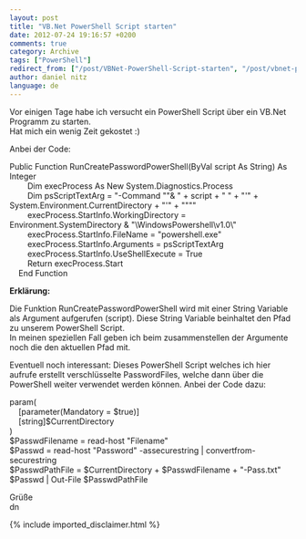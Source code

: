 ```yaml
---
layout: post
title: "VB.Net PowerShell Script starten"
date: 2012-07-24 19:16:57 +0200
comments: true
category: Archive
tags: ["PowerShell"]
redirect_from: ["/post/VBNet-PowerShell-Script-starten", "/post/vbnet-powershell-script-starten"]
author: daniel nitz
language: de
---
```

<!-- more -->
<p>Vor einigen Tage habe ich versucht ein PowerShell Script über ein VB.Net Programm zu starten.    <br />Hat mich ein wenig Zeit gekostet :)</p>  <p>Anbei der Code:</p>  <p>Public Function RunCreatePasswordPowerShell(ByVal script As String) As Integer    <br />&#160;&#160;&#160;&#160;&#160;&#160;&#160; Dim execProcess As New System.Diagnostics.Process     <br />&#160;&#160;&#160;&#160;&#160;&#160;&#160; Dim psScriptTextArg = &quot;-Command &quot;&quot;&amp; &quot; + script + &quot; &quot; + &quot;'&quot; + System.Environment.CurrentDirectory + &quot;'&quot; + &quot;&quot;&quot;&quot;     <br />&#160;&#160;&#160;&#160;&#160;&#160;&#160; execProcess.StartInfo.WorkingDirectory = Environment.SystemDirectory &amp; &quot;\WindowsPowershell\v1.0\&quot;     <br />&#160;&#160;&#160;&#160;&#160;&#160;&#160; execProcess.StartInfo.FileName = &quot;powershell.exe&quot;     <br />&#160;&#160;&#160;&#160;&#160;&#160;&#160; execProcess.StartInfo.Arguments = psScriptTextArg     <br />&#160;&#160;&#160;&#160;&#160;&#160;&#160; execProcess.StartInfo.UseShellExecute = True     <br />&#160;&#160;&#160;&#160;&#160;&#160;&#160; Return execProcess.Start     <br />&#160;&#160;&#160; End Function</p>  <p><strong>Erklärung:</strong></p>  <p>Die Funktion RunCreatePasswordPowerShell wird mit einer String Variable als Argument aufgerufen (script). Diese String Variable beinhaltet den Pfad zu unserem PowerShell Script.    <br />In meinen speziellen Fall geben ich beim zusammenstellen der Argumente noch die den aktuellen Pfad mit. </p>  <p>Eventuell noch interessant: Dieses PowerShell Script welches ich hier aufrufe erstellt verschlüsselte PasswordFiles, welche dann über die PowerShell weiter verwendet werden können. Anbei der Code dazu:</p>  <p>param(    <br />&#160;&#160;&#160; [parameter(Mandatory = $true)]     <br />&#160;&#160;&#160; [string]$CurrentDirectory     <br />)     <br />$PasswdFilename = read-host &quot;Filename&quot;     <br />$Passwd = read-host &quot;Password&quot; -assecurestring | convertfrom-securestring     <br />$PasswdPathFile = $CurrentDirectory + $PasswdFilename + &quot;-Pass.txt&quot;     <br />$Passwd | Out-File $PasswdPathFile</p>  <p>Grüße    <br />dn</p>
{% include imported_disclaimer.html %}
